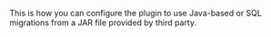 This is how you can configure the plugin to use Java-based or SQL migrations from a JAR file provided by third party.
